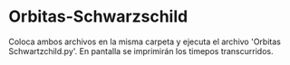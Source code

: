 # Orbitas-Schwarzschild

Coloca ambos archivos en la misma carpeta y ejecuta el archivo 'Orbitas Schwartzchild.py'. En pantalla se imprimirán los timepos transcurridos.

